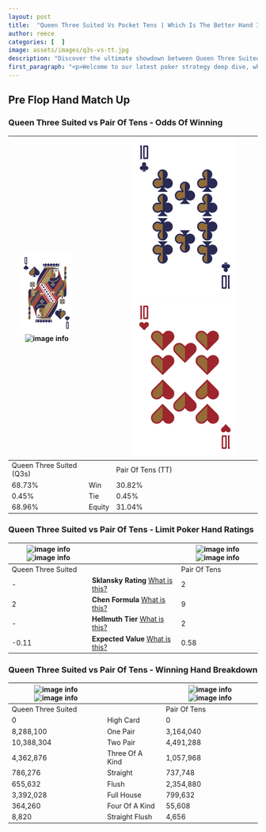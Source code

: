 ```yaml
---
layout: post
title:  "Queen Three Suited Vs Pocket Tens | Which Is The Better Hand In Poker? A Complete Guide"
author: reece
categories: [  ]
image: assets/images/q3s-vs-tt.jpg
description: "Discover the ultimate showdown between Queen Three Suited and Pair Of Tens in poker! Uncover the odds, strategies, and scenarios where one hand triumphs over the other. Get ready to up your poker game with this thrilling analysis."
first_paragraph: "<p>Welcome to our latest poker strategy deep dive, where we're pitting two distinct hands against each other in a high-stakes showdown: Queen Three Suited vs Pair Of Tens.</p><p>In the dynamic world of poker, every decision counts, and knowing which hand holds the upper hand is key to your success at the table.</p><p>In this article, we'll dissect these two hands, explore the scenarios where one dominates the other, and equip you with the knowledge to make strategic choices that can tip the odds in your favor.</p><p>Get ready to unravel the intriguing dynamics of these poker hands and elevate your game to new heights.</p>"
---
```




[comment]: # (sp0)

## Pre Flop Hand Match Up

<div class="table hand-ratings" markdown="1"> 



### Queen Three Suited vs Pair Of Tens - Odds Of Winning


    
| ![image info](assets/images/hand1/q.png) ![image info](assets/images/hand1/3s.png) |  | ![image info](assets/images/hand2/t.png) ![image info](assets/images/hand2/to.png) |
| -------- | -------- | -------- |
| Queen Three Suited (Q3s) |  | Pair Of Tens (TT) |
| 68.73% | Win | 30.82% |
| 0.45% | Tie | 0.45% |
| 68.96% | Equity | 31.04% |




[comment]: # (sp1)



### Queen Three Suited vs Pair Of Tens - Limit Poker Hand Ratings


    
| ![image info](https://www.riverpairs.com/assets/images/hand1/q.png) ![image info](https://www.riverpairs.com/assets/images/hand1/3s.png) |  | ![image info](https://www.riverpairs.com/assets/images/hand2/t.png) ![image info](https://www.riverpairs.com/assets/images/hand2/to.png) |
| -------- | -------- | -------- |
| Queen Three Suited |  | Pair Of Tens |
| - | **Sklansky Rating** [What is this?](/sklansky-rating-explained) | 2 |
| 2 | **Chen Formula** [What is this?](/chen-formula-explained) | 9 |
| - | **Hellmuth Tier** [What is this?](/Hellmuth-tier-explained) | 2 |
| -0.11 | **Expected Value** [What is this?](/expected-value-explained) | 0.58 |




[comment]: # (sp2)



### Queen Three Suited vs Pair Of Tens - Winning Hand Breakdown


    
| ![image info](https://www.riverpairs.com/assets/images/hand1/q.png) ![image info](https://www.riverpairs.com/assets/images/hand1/3s.png) |  | ![image info](https://www.riverpairs.com/assets/images/hand2/t.png) ![image info](https://www.riverpairs.com/assets/images/hand2/to.png) |
| -------- | -------- | -------- |
| Queen Three Suited |  | Pair Of Tens |
| 0 | High Card | 0 |
| 8,288,100 | One Pair | 3,164,040 |
| 10,388,304 | Two Pair | 4,491,288 |
| 4,362,876 | Three Of A Kind | 1,057,968 |
| 786,276 | Straight | 737,748 |
| 655,632 | Flush | 2,354,880 |
| 3,392,028 | Full House | 799,632 |
| 364,260 | Four Of A Kind | 55,608 |
| 8,820 | Straight Flush | 4,656 |




[comment]: # (sp3)



</div>

[comment]: # (sp4)



[comment]: # (sp5)

